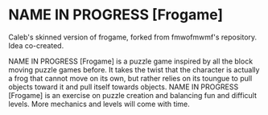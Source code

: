 # NAME IN PROGRESS [Frogame]

Caleb's skinned version of frogame, forked from fmwofmwmf's repository. Idea co-created.

NAME IN PROGRESS [Frogame] is a puzzle game inspired by all the block moving puzzle games before. It takes the twist that the character is actually a frog that cannot move on its own, but rather relies on its toungue to pull objects toward it and pull itself towards objects. NAME IN PROGRESS [Frogame] is an exercise on puzzle creation and balancing fun and difficult levels. More mechanics and levels will come with time.
